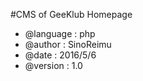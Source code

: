 #CMS of GeeKlub Homepage
* @language : php
* @author : SinoReimu
* @date : 2016/5/6
* @version : 1.0
